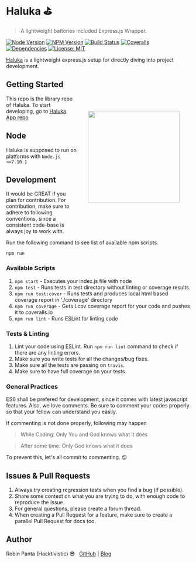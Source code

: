 # Haluka ⛳
> A lightweight batteries included Express.js Wrapper.

[![Node Version][node-image]][npm-url]
[![NPM Version][npm-image]][npm-url]
[![Build Status][travis-image]][travis-url]
[![Coveralls][coveralls-image]][coveralls-url]
[![Dependencies][dependencies]][david-dm]
[![License: MIT][license-image]][license-link]

[Haluka](https://haluka.jsaxe.com/) is a lightweight express.js setup for directly diving into project development.

<img src="https://i.imgur.com/oUzUUsC.png" width="250px" align="right" hspace="30px" vspace="100px">

## Getting Started

This repo is the library repo of Haluka. To start developing, go to [Haluka App repo](https://github.com/jsaxe/haluka-app)

## Node

Haluka is supposed to run on platforms with `Node.js >=7.10.1`

## Development

It would be GREAT if you plan for contribution. For contribution, make sure to adhere to following conventions, since a consistent code-base is always joy to work with.

Run the following command to see list of available npm scripts.

```
npm run
```

### Available Scripts

1. `npm start` - Executes your index.js file with node
2. `npm test` - Runs tests in test directory without linting or coverage results.
3. `npm run test:cover` - Runs tests and produces local html based coverage report in './coverage' directory
4. `npm run coverage` - Gets Lcov coverage report for your code and pushes it to coveralls.io
5. `npm run lint` - Runs ESLint for linting code

### Tests & Linting

1. Lint your code using ESLint. Run `npm run lint` command to check if there are any linting errors.
2. Make sure you write tests for all the changes/bug fixes.
3. Make sure all the tests are passing on `travis`.
4. Make sure to have full coverage on your tests.

### General Practices

ES6 shall be prefered for development, since it comes with latest javascript features. Also, we love comments. Be sure to comment your codes properly so that your fellow can understand you easily.

If commenting is not done properly, following may happen
>While Coding: Only You and God knows what it does

>After some time: Only God knows what it does

To prevent this, let's all commit to commenting. 😉

## Issues & Pull Requests

1. Always try creating regression tests when you find a bug (if possible).
2. Share some context on what you are trying to do, with enough code to reproduce the issue.
3. For general questions, please create a forum thread.
4. When creating a Pull Request for a feature, make sure to create a parallel Pull Request for docs too.

## Author

Robin Panta (Hacktivistic) 😎  &nbsp; [GitHub](https://github.com/hacktivistic) | [Blog](https://robinpanta.com)

[node-image]: https://img.shields.io/node/v/haluka.svg?style=flat-square
[npm-image]: https://img.shields.io/npm/v/haluka.svg?style=flat-square
[npm-url]: https://npmjs.org/package/haluka
[travis-image]: https://travis-ci.org/jsaxe/haluka.svg?branch=master
[travis-url]: https://travis-ci.org/jsaxe/haluka
[coveralls-image]: https://coveralls.io/repos/github/jsaxe/haluka/badge.svg?branch=master
[coveralls-url]: https://coveralls.io/github/jsaxe/haluka?branch=master
[dependencies]: https://david-dm.org/jsaxe/haluka/status.svg
[dev-dependencies]: https://david-dm.org/jsaxe/haluka/dev-status.svg
[david-dm]: https://david-dm.org/jsaxe/haluka
[david-dm-dev]: https://david-dm.org/jsaxe/haluka?type=dev
[license-image]: https://img.shields.io/badge/License-MIT-blue.svg
[license-link]: https://opensource.org/licenses/MIT
